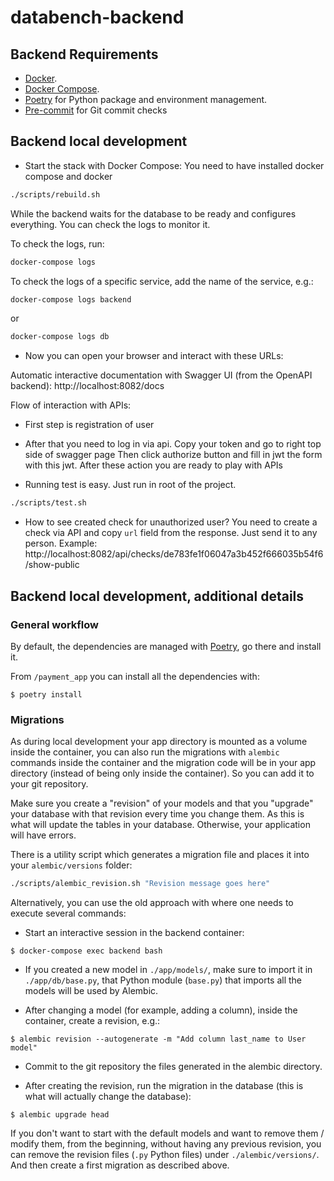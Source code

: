# databench-backend


## Backend Requirements

* [Docker](https://www.docker.com/).
* [Docker Compose](https://docs.docker.com/compose/install/).
* [Poetry](https://python-poetry.org/) for Python package and environment management.
* [Pre-commit](https://pre-commit.com/) for Git commit checks

## Backend local development

* Start the stack with Docker Compose:
You need to have installed docker compose and docker

```bash
./scripts/rebuild.sh
```

While the backend waits for the database to be ready and configures everything. You can check the logs to monitor it.

To check the logs, run:

```bash
docker-compose logs
```

To check the logs of a specific service, add the name of the service, e.g.:

```bash
docker-compose logs backend
```
or 
```bash
docker-compose logs db
```

* Now you can open your browser and interact with these URLs:

Automatic interactive documentation with Swagger UI (from the OpenAPI backend): http://localhost:8082/docs

Flow of interaction with APIs:

* First step is registration of user
* After that you need to log in via api. Copy your token and go to right top side of swagger page
Then click authorize button and fill in jwt the form with this jwt. After these action you are ready to play with APIs


* Running test is easy. Just run in root of the project.

```bash
./scripts/test.sh
```

* How to see created check for unauthorized user? 
You need to create a check via API and copy `url` field from the response. Just send it to any person.
Example: http://localhost:8082/api/checks/de783fe1f06047a3b452f666035b54f6/show-public


## Backend local development, additional details

### General workflow

By default, the dependencies are managed with [Poetry](https://python-poetry.org/), go there and install it.

From `/payment_app` you can install all the dependencies with:

```console
$ poetry install
```


### Migrations

As during local development your app directory is mounted as a volume inside the container, 
you can also run the migrations with `alembic` commands inside the container and the migration code will be in your app directory (instead of being only inside the container). 
So you can add it to your git repository.

Make sure you create a "revision" of your models and that you "upgrade" your database with that revision every time you change them. As this is what will update the tables in your database. Otherwise, your application will have errors.

There is a utility script which generates a migration file and places it into your `alembic/versions` folder:
```bash
./scripts/alembic_revision.sh "Revision message goes here"
```

Alternatively, you can use the old approach with where one needs to execute several commands:
* Start an interactive session in the backend container:

```console
$ docker-compose exec backend bash
```

* If you created a new model in `./app/models/`, make sure to import it in `./app/db/base.py`, 
that Python module (`base.py`) that imports all the models will be used by Alembic.

* After changing a model (for example, adding a column), inside the container, create a revision, e.g.:

```console
$ alembic revision --autogenerate -m "Add column last_name to User model"
```

* Commit to the git repository the files generated in the alembic directory.

* After creating the revision, run the migration in the database (this is what will actually change the database):

```console
$ alembic upgrade head
```


If you don't want to start with the default models and want to remove them / modify them, from the beginning, 
without having any previous revision, you can remove the revision files 
(`.py` Python files) under `./alembic/versions/`. And then create a first migration as described above.



